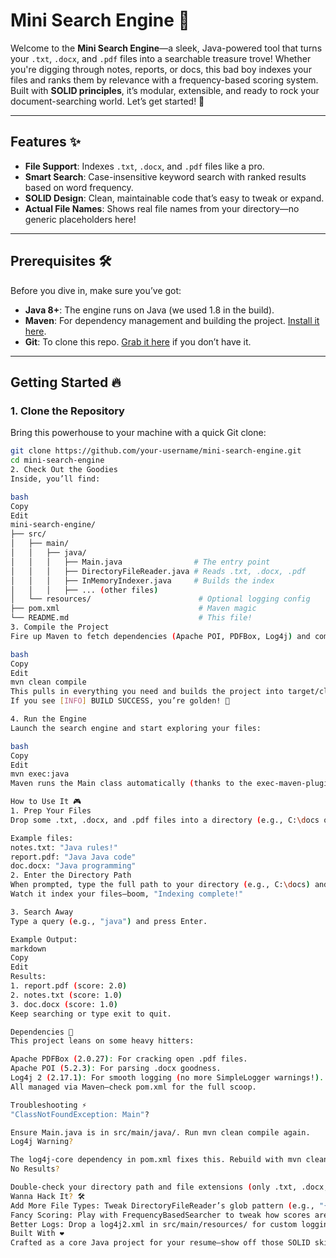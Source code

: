 # Mini Search Engine 🚀

Welcome to the **Mini Search Engine**—a sleek, Java-powered tool that turns your `.txt`, `.docx`, and `.pdf` files into a searchable treasure trove! Whether you're digging through notes, reports, or docs, this bad boy indexes your files and ranks them by relevance with a frequency-based scoring system. Built with **SOLID principles**, it’s modular, extensible, and ready to rock your document-searching world. Let’s get started! 🎉  

---

## Features ✨
- **File Support**: Indexes `.txt`, `.docx`, and `.pdf` files like a pro.  
- **Smart Search**: Case-insensitive keyword search with ranked results based on word frequency.  
- **SOLID Design**: Clean, maintainable code that’s easy to tweak or expand.  
- **Actual File Names**: Shows real file names from your directory—no generic placeholders here!  

---

## Prerequisites 🛠️
Before you dive in, make sure you’ve got:  
- **Java 8+**: The engine runs on Java (we used 1.8 in the build).  
- **Maven**: For dependency management and building the project. [Install it here](https://maven.apache.org/download.cgi).  
- **Git**: To clone this repo. [Grab it here](https://git-scm.com/downloads) if you don’t have it.  

---

## Getting Started 🔥  

### 1. Clone the Repository  
Bring this powerhouse to your machine with a quick Git clone:  

```bash
git clone https://github.com/your-username/mini-search-engine.git
cd mini-search-engine
2. Check Out the Goodies
Inside, you’ll find:

bash
Copy
Edit
mini-search-engine/
├── src/
│   ├── main/
│   │   ├── java/
│   │   │   ├── Main.java                # The entry point
│   │   │   ├── DirectoryFileReader.java # Reads .txt, .docx, .pdf
│   │   │   ├── InMemoryIndexer.java     # Builds the index
│   │   │   ├── ... (other files)
│   └── resources/                        # Optional logging config
├── pom.xml                               # Maven magic
└── README.md                             # This file!
3. Compile the Project
Fire up Maven to fetch dependencies (Apache POI, PDFBox, Log4j) and compile the code:

bash
Copy
Edit
mvn clean compile
This pulls in everything you need and builds the project into target/classes.
If you see [INFO] BUILD SUCCESS, you’re golden! 🌟

4. Run the Engine
Launch the search engine and start exploring your files:

bash
Copy
Edit
mvn exec:java
Maven runs the Main class automatically (thanks to the exec-maven-plugin config).

How to Use It 🎮
1. Prep Your Files
Drop some .txt, .docx, and .pdf files into a directory (e.g., C:\docs or /home/user/docs).

Example files:
notes.txt: "Java rules!"
report.pdf: "Java Java code"
doc.docx: "Java programming"
2. Enter the Directory Path
When prompted, type the full path to your directory (e.g., C:\docs) and hit Enter.
Watch it index your files—boom, "Indexing complete!"

3. Search Away
Type a query (e.g., "java") and press Enter.

Example Output:
markdown
Copy
Edit
Results:
1. report.pdf (score: 2.0)
2. notes.txt (score: 1.0)
3. doc.docx (score: 1.0)
Keep searching or type exit to quit.

Dependencies 🧰
This project leans on some heavy hitters:

Apache PDFBox (2.0.27): For cracking open .pdf files.
Apache POI (5.2.3): For parsing .docx goodness.
Log4j 2 (2.17.1): For smooth logging (no more SimpleLogger warnings!).
All managed via Maven—check pom.xml for the full scoop.

Troubleshooting ⚡
"ClassNotFoundException: Main"?

Ensure Main.java is in src/main/java/. Run mvn clean compile again.
Log4j Warning?

The log4j-core dependency in pom.xml fixes this. Rebuild with mvn clean compile.
No Results?

Double-check your directory path and file extensions (only .txt, .docx, .pdf supported).
Wanna Hack It? 🛠️
Add More File Types: Tweak DirectoryFileReader’s glob pattern (e.g., "{*.docx,*.pdf,*.txt,*.md}") and add parsing logic.
Fancy Scoring: Play with FrequencyBasedSearcher to tweak how scores are calculated.
Better Logs: Drop a log4j2.xml in src/main/resources/ for custom logging vibes.
Built With ❤️
Crafted as a core Java project for your resume—show off those SOLID skills! Questions? Hit me up in the issues tab. Now go search some docs like a boss! 😎
